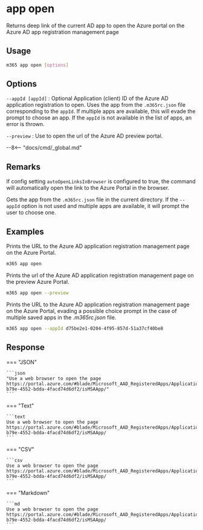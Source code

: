 # app open

Returns deep link of the current AD app to open the Azure portal on the Azure AD app registration management page

## Usage

```sh
m365 app open [options]
```

## Options

`--appId [appId]`
: Optional Application (client) ID of the Azure AD application registration to open. Uses the app from the `.m365rc.json` file corresponding to the `appId`. If multiple apps are available, this will evade the prompt to choose an app. If the `appId` is not available in the list of apps, an error is thrown.

`--preview`
: Use to open the url of the Azure AD preview portal.

--8<-- "docs/cmd/_global.md"

## Remarks

If config setting `autoOpenLinksInBrowser` is configured to true, the command will automatically open the link to the Azure Portal in the browser.

Gets the app from the `.m365rc.json` file in the current directory. If the `--appId` option is not used and multiple apps are available, it will prompt the user to choose one.

## Examples

Prints the URL to the Azure AD application registration management page on the Azure Portal. 

```sh
m365 app open
```

Prints the url of the Azure AD application registration management page on the preview Azure Portal.

```sh
m365 app open --preview
```

Prints the URL to the Azure AD application registration management page on the Azure Portal, evading a possible choice prompt in the case of multiple saved apps in the _.m365rc.json_ file. 

```sh
m365 app open --appId d75be2e1-0204-4f95-857d-51a37cf40be8 
```

## Response

=== "JSON"

    ```json
    "Use a web browser to open the page https://portal.azure.com/#blade/Microsoft_AAD_RegisteredApps/ApplicationMenuBlade/Overview/appId/02f9ff8c-b79e-4552-bdda-4facd74d6df2/isMSAApp/"
    ```

=== "Text"

    ```text
    Use a web browser to open the page https://portal.azure.com/#blade/Microsoft_AAD_RegisteredApps/ApplicationMenuBlade/Overview/appId/02f9ff8c-b79e-4552-bdda-4facd74d6df2/isMSAApp/
    ```

=== "CSV"

    ```csv
    Use a web browser to open the page https://portal.azure.com/#blade/Microsoft_AAD_RegisteredApps/ApplicationMenuBlade/Overview/appId/02f9ff8c-b79e-4552-bdda-4facd74d6df2/isMSAApp/
    ```

=== "Markdown"

    ```md
    Use a web browser to open the page https://portal.azure.com/#blade/Microsoft_AAD_RegisteredApps/ApplicationMenuBlade/Overview/appId/02f9ff8c-b79e-4552-bdda-4facd74d6df2/isMSAApp/
    ```
